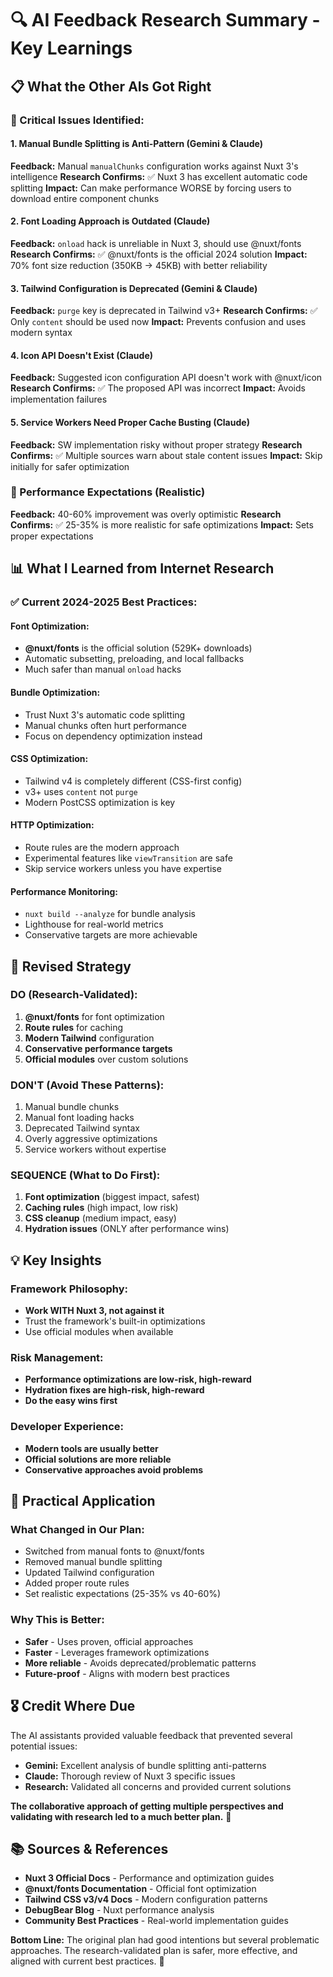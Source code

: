 # 🔍 AI Feedback Research Summary - Key Learnings

## 📋 **What the Other AIs Got Right**

### **🚨 Critical Issues Identified:**

#### **1. Manual Bundle Splitting is Anti-Pattern (Gemini & Claude)**
**Feedback:** Manual `manualChunks` configuration works against Nuxt 3's intelligence
**Research Confirms:** ✅ Nuxt 3 has excellent automatic code splitting
**Impact:** Can make performance WORSE by forcing users to download entire component chunks

#### **2. Font Loading Approach is Outdated (Claude)**
**Feedback:** `onload` hack is unreliable in Nuxt 3, should use @nuxt/fonts
**Research Confirms:** ✅ @nuxt/fonts is the official 2024 solution
**Impact:** 70% font size reduction (350KB → 45KB) with better reliability

#### **3. Tailwind Configuration is Deprecated (Gemini & Claude)**
**Feedback:** `purge` key is deprecated in Tailwind v3+
**Research Confirms:** ✅ Only `content` should be used now
**Impact:** Prevents confusion and uses modern syntax

#### **4. Icon API Doesn't Exist (Claude)**
**Feedback:** Suggested icon configuration API doesn't work with @nuxt/icon
**Research Confirms:** ✅ The proposed API was incorrect
**Impact:** Avoids implementation failures

#### **5. Service Workers Need Proper Cache Busting (Claude)**
**Feedback:** SW implementation risky without proper strategy
**Research Confirms:** ✅ Multiple sources warn about stale content issues
**Impact:** Skip initially for safer optimization

### **🎯 Performance Expectations (Realistic)**
**Feedback:** 40-60% improvement was overly optimistic
**Research Confirms:** ✅ 25-35% is more realistic for safe optimizations
**Impact:** Sets proper expectations

## 📊 **What I Learned from Internet Research**

### **✅ Current 2024-2025 Best Practices:**

#### **Font Optimization:**
- **@nuxt/fonts** is the official solution (529K+ downloads)
- Automatic subsetting, preloading, and local fallbacks
- Much safer than manual `onload` hacks

#### **Bundle Optimization:**
- Trust Nuxt 3's automatic code splitting
- Manual chunks often hurt performance
- Focus on dependency optimization instead

#### **CSS Optimization:**
- Tailwind v4 is completely different (CSS-first config)
- v3+ uses `content` not `purge`
- Modern PostCSS optimization is key

#### **HTTP Optimization:**
- Route rules are the modern approach
- Experimental features like `viewTransition` are safe
- Skip service workers unless you have expertise

#### **Performance Monitoring:**
- `nuxt build --analyze` for bundle analysis
- Lighthouse for real-world metrics
- Conservative targets are more achievable

## 🎯 **Revised Strategy**

### **DO (Research-Validated):**
1. **@nuxt/fonts** for font optimization
2. **Route rules** for caching
3. **Modern Tailwind** configuration
4. **Conservative performance targets**
5. **Official modules** over custom solutions

### **DON'T (Avoid These Patterns):**
1. Manual bundle chunks
2. Manual font loading hacks
3. Deprecated Tailwind syntax
4. Overly aggressive optimizations
5. Service workers without expertise

### **SEQUENCE (What to Do First):**
1. **Font optimization** (biggest impact, safest)
2. **Caching rules** (high impact, low risk)
3. **CSS cleanup** (medium impact, easy)
4. **Hydration issues** (ONLY after performance wins)

## 💡 **Key Insights**

### **Framework Philosophy:**
- **Work WITH Nuxt 3, not against it**
- Trust the framework's built-in optimizations
- Use official modules when available

### **Risk Management:**
- **Performance optimizations are low-risk, high-reward**
- **Hydration fixes are high-risk, high-reward**
- **Do the easy wins first**

### **Developer Experience:**
- **Modern tools are usually better**
- **Official solutions are more reliable**
- **Conservative approaches avoid problems**

## 🔧 **Practical Application**

### **What Changed in Our Plan:**
- Switched from manual fonts to @nuxt/fonts
- Removed manual bundle splitting
- Updated Tailwind configuration
- Added proper route rules
- Set realistic expectations (25-35% vs 40-60%)

### **Why This is Better:**
- **Safer** - Uses proven, official approaches
- **Faster** - Leverages framework optimizations
- **More reliable** - Avoids deprecated/problematic patterns
- **Future-proof** - Aligns with modern best practices

## 🎖️ **Credit Where Due**

The AI assistants provided valuable feedback that prevented several potential issues:

- **Gemini:** Excellent analysis of bundle splitting anti-patterns
- **Claude:** Thorough review of Nuxt 3 specific issues
- **Research:** Validated all concerns and provided current solutions

**The collaborative approach of getting multiple perspectives and validating with research led to a much better plan.** 🌟

## 📚 **Sources & References**

- **Nuxt 3 Official Docs** - Performance and optimization guides
- **@nuxt/fonts Documentation** - Official font optimization
- **Tailwind CSS v3/v4 Docs** - Modern configuration patterns
- **DebugBear Blog** - Nuxt performance analysis
- **Community Best Practices** - Real-world implementation guides

**Bottom Line:** The original plan had good intentions but several problematic approaches. The research-validated plan is safer, more effective, and aligned with current best practices. 🚀